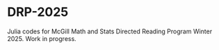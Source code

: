 # DRP-2025
Julia codes for McGill Math and Stats Directed Reading Program Winter 2025.
Work in progress.


